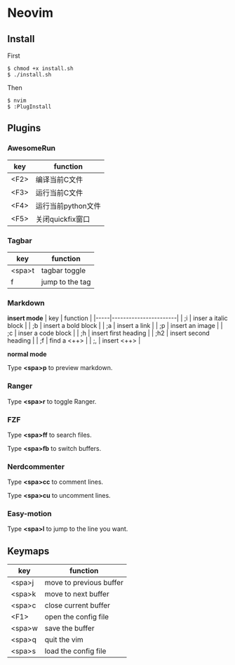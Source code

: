 # Neovim

## Install

First
```
$ chmod +x install.sh
$ ./install.sh
```

Then
```
$ nvim
$ :PlugInstall
```

## Plugins

### AwesomeRun

| key           | function           |
|---------------|--------------------|
| &lt;F2&gt;    | 编译当前C文件      |
| &lt;F3&gt;    | 运行当前C文件      |
| &lt;F4&gt;    | 运行当前python文件 |
| &lt;F5&gt;    | 关闭quickfix窗口   |


### Tagbar

| key          | function        |
|--------------|-----------------|
| &lt;spa&gt;t | tagbar toggle   |
| f            | jump to the tag |

### Markdown

**insert mode** 
| key | function              |
|-----|-----------------------|
| ;i  | inser a italic block  |
| ;b  | insert a bold block   |
| ;a  | insert a link         |
| ;p  | insert an image       |
| ;c  | inser a code block    |
| ;h  | insert first heading  |
| ;h2 | insert second heading |
| ;f  | find a <++>           |
| ;,  | insert <++>           |

**normal mode** 

Type **&lt;spa&gt;p** to preview markdown.

### Ranger

Type **&lt;spa&gt;r** to toggle Ranger.

### FZF

Type **&lt;spa&gt;ff** to search files.

Type **&lt;spa&gt;fb** to switch buffers.

### Nerdcommenter

Type **&lt;spa&gt;cc** to comment lines.

Type **&lt;spa&gt;cu** to uncomment lines.

### Easy-motion

Type **&lt;spa&gt;l** to jump to the line you want.

## Keymaps

| key          | function                |
|--------------|-------------------------|
| &lt;spa&gt;j | move to previous buffer |
| &lt;spa&gt;k | move to next buffer     |
| &lt;spa&gt;c | close current buffer    |
| &lt;F1&gt;   | open the config file    |
| &lt;spa&gt;w | save the buffer         |
| &lt;spa&gt;q | quit the vim            |
| &lt;spa&gt;s | load the config file    |


